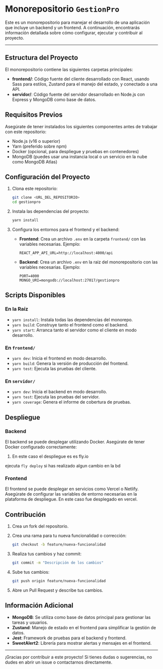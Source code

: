 # Monorepositorio `GestionPro`

Este es un monorepositorio para manejar el desarrollo de una aplicación que incluye un backend y un frontend. A continuación, encontrarás información detallada sobre cómo configurar, ejecutar y contribuir al proyecto.

---

## Estructura del Proyecto

El monorepositorio contiene las siguientes carpetas principales:

- **frontend/**: Código fuente del cliente desarrollado con React, usando Sass para estilos, Zustand para el manejo del estado, y conectado a una API.
- **servidor/**: Código fuente del servidor desarrollado en Node.js con Express y MongoDB como base de datos.

## Requisitos Previos

Asegúrate de tener instalados los siguientes componentes antes de trabajar con este repositorio:

- Node.js (v16 o superior)
- Yarn (preferido sobre npm)
- Docker (opcional, para despliegue y pruebas en contenedores)
- MongoDB (puedes usar una instancia local o un servicio en la nube como MongoDB Atlas)

## Configuración del Proyecto

1. Clona este repositorio:

   ```bash
   git clone <URL_DEL_REPOSITORIO>
   cd gestionpro
   ```

2. Instala las dependencias del proyecto:

   ```bash
   yarn install
   ```

3. Configura los entornos para el frontend y el backend:

   - **Frontend**: Crea un archivo `.env` en la carpeta `frontend/` con las variables necesarias. Ejemplo:
     ```env
     REACT_APP_API_URL=http://localhost:4000/api
     ```
   - **Backend**: Crea un archivo `.env` en la raiz del monorepositorio con las variables necesarias. Ejemplo:
     ```env
     PORT=4000
     MONGO_URI=mongodb://localhost:27017/gestionpro
     ```

## Scripts Disponibles

### En la Raíz

- `yarn install`: Instala todas las dependencias del monorepo.
- `yarn build`: Construye tanto el frontend como el backend.
- `yarn start`: Arranca tanto el servidor como el cliente en modo desarrollo.

### En `frontend/`

- `yarn dev`: Inicia el frontend en modo desarrollo.
- `yarn build`: Genera la versión de producción del frontend.
- `yarn test`: Ejecuta las pruebas del cliente.

### En `servidor/`

- `yarn dev`: Inicia el backend en modo desarrollo.
- `yarn test`: Ejecuta las pruebas del servidor.
- `yarn coverage`: Genera el informe de cobertura de pruebas.

## Despliegue

### Backend

El backend se puede desplegar utilizando Docker. Asegúrate de tener Docker configurado correctamente:

1. En este caso el despliegue es es fly.io

ejecuta ``` fly deploy ``` si has realizado algun cambio en la bd

### Frontend

El frontend se puede desplegar en servicios como Vercel o Netlify. Asegúrate de configurar las variables de entorno necesarias en la plataforma de despliegue.
En este caso fue desplegado en vercel.

## Contribución

1. Crea un fork del repositorio.
2. Crea una rama para tu nueva funcionalidad o corrección:

   ```bash
   git checkout -b feature/nueva-funcionalidad
   ```

3. Realiza tus cambios y haz commit:

   ```bash
   git commit -m "Descripción de los cambios"
   ```

4. Sube tus cambios:

   ```bash
   git push origin feature/nueva-funcionalidad
   ```

5. Abre un Pull Request y describe tus cambios.

## Información Adicional

- **MongoDB**: Se utiliza como base de datos principal para gestionar las tareas y usuarios.
- **Zustand**: Manejo de estado en el frontend para simplificar la gestión de datos.
- **Jest**: Framework de pruebas para el backend y frontend.
- **SweetAlert2**: Librería para mostrar alertas y mensajes en el frontend.

---

¡Gracias por contribuir a este proyecto! Si tienes dudas o sugerencias, no dudes en abrir un issue o contactarnos directamente.

